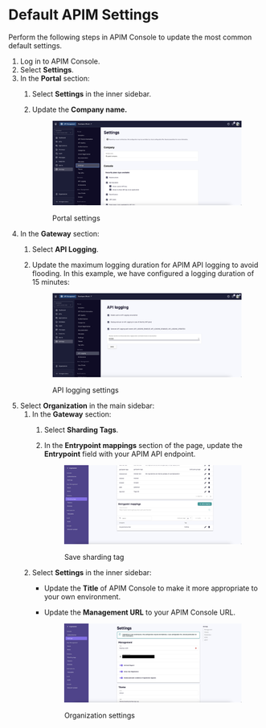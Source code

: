 # Default APIM Settings

Perform the following steps in APIM Console to update the most common default settings.

1. Log in to APIM Console.
2. Select **Settings**.
3. In the **Portal** section:
   1. Select **Settings** in the inner sidebar.
   2.  Update the **Company name.**&#x20;

       <figure><img src="../../../.gitbook/assets/prod_def apim1.png" alt=""><figcaption><p>Portal settings</p></figcaption></figure>
4. In the **Gateway** section:
   1. Select **API Logging**.
   2.  Update the maximum logging duration for APIM API logging to avoid flooding. In this example, we have configured a logging duration of 15 minutes:&#x20;

       <figure><img src="../../../.gitbook/assets/prod_def apim2.png" alt=""><figcaption><p>API logging settings</p></figcaption></figure>
5. Select **Organization** in the main sidebar:
   1. In the **Gateway** section:
      1. Select **Sharding Tags**.
      2.  In the **Entrypoint mappings** section of the page, update the **Entrypoint** field with your APIM API endpoint.&#x20;

          <figure><img src="../../../.gitbook/assets/prod_def apim3.png" alt=""><figcaption><p>Save sharding tag</p></figcaption></figure>
   2. Select **Settings** in the inner sidebar:
      * Update the **Title** of APIM Console to make it more appropriate to your own environment.
      *   Update the **Management URL** to your APIM Console URL.&#x20;

          <figure><img src="../../../.gitbook/assets/prod_def apim4.png" alt=""><figcaption><p>Organization settings</p></figcaption></figure>
